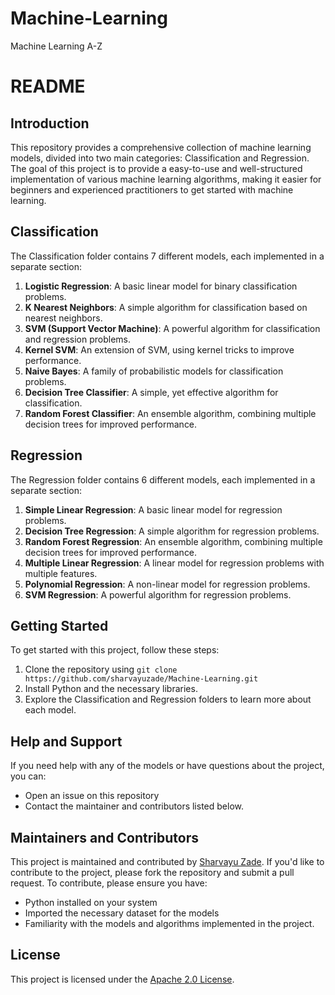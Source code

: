 # Machine-Learning
Machine Learning A-Z

**README**
===============

**Introduction**
---------------

This repository provides a comprehensive collection of machine learning models, divided into two main categories: Classification and Regression. The goal of this project is to provide a easy-to-use and well-structured implementation of various machine learning algorithms, making it easier for beginners and experienced practitioners to get started with machine learning.

**Classification**
-----------------

The Classification folder contains 7 different models, each implemented in a separate section:

1. **Logistic Regression**: A basic linear model for binary classification problems.
2. **K Nearest Neighbors**: A simple algorithm for classification based on nearest neighbors.
3. **SVM (Support Vector Machine)**: A powerful algorithm for classification and regression problems.
4. **Kernel SVM**: An extension of SVM, using kernel tricks to improve performance.
5. **Naive Bayes**: A family of probabilistic models for classification problems.
6. **Decision Tree Classifier**: A simple, yet effective algorithm for classification.
7. **Random Forest Classifier**: An ensemble algorithm, combining multiple decision trees for improved performance.

**Regression**
----------------

The Regression folder contains 6 different models, each implemented in a separate section:

1. **Simple Linear Regression**: A basic linear model for regression problems.
2. **Decision Tree Regression**: A simple algorithm for regression problems.
3. **Random Forest Regression**: An ensemble algorithm, combining multiple decision trees for improved performance.
4. **Multiple Linear Regression**: A linear model for regression problems with multiple features.
5. **Polynomial Regression**: A non-linear model for regression problems.
6. **SVM Regression**: A powerful algorithm for regression problems.

**Getting Started**
-------------------

To get started with this project, follow these steps:

1. Clone the repository using `git clone https://github.com/sharvayuzade/Machine-Learning.git`
2. Install Python and the necessary libraries.
3. Explore the Classification and Regression folders to learn more about each model.

**Help and Support**
--------------------

If you need help with any of the models or have questions about the project, you can:

* Open an issue on this repository
* Contact the maintainer and contributors listed below.

**Maintainers and Contributors**
-------------------------------

This project is maintained and contributed by [Sharvayu Zade](https://github.com/sharvayuzade). If you'd like to contribute to the project, please fork the repository and submit a pull request. To contribute, please ensure you have:

* Python installed on your system
* Imported the necessary dataset for the models
* Familiarity with the models and algorithms implemented in the project.

**License**
---------

This project is licensed under the [Apache 2.0 License](https://github.com/sharvayuzade/Machine-Learning/blob/main/LICENSE).
